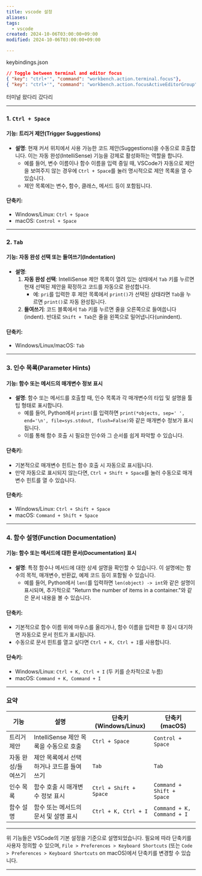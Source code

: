 ```yaml
---
title: vscode 설정
aliases: 
tags:
  - vscode
created: 2024-10-06T03:00:00+09:00
modified: 2024-10-06T03:00:00+09:00

---
```


keybindings.json
```json
// Toggle between terminal and editor focus
{ "key": "ctrl+'", "command": "workbench.action.terminal.focus"},
{ "key": "ctrl+'", "command": "workbench.action.focusActiveEditorGroup", "when": "terminalFocus"}
```
터미널 왔다리 갔다리





---
### 1. **`Ctrl + Space`**
#### **기능: 트리거 제안(Trigger Suggestions)**  
- **설명**: 현재 커서 위치에서 사용 가능한 코드 제안(Suggestions)을 수동으로 호출합니다. 이는 자동 완성(IntelliSense) 기능을 강제로 활성화하는 역할을 합니다.  
  - 예를 들어, 변수 이름이나 함수 이름을 입력 중일 때, VSCode가 자동으로 제안을 보여주지 않는 경우에 `Ctrl + Space`를 눌러 명시적으로 제안 목록을 열 수 있습니다.
  - 제안 목록에는 변수, 함수, 클래스, 메서드 등이 포함됩니다.

#### **단축키**:
- Windows/Linux: `Ctrl + Space`
- macOS: `Control + Space`

---

### 2. **`Tab`**
#### **기능: 자동 완성 선택 또는 들여쓰기(Indentation)**  
- **설명**: 
  1. **자동 완성 선택**: IntelliSense 제안 목록이 열려 있는 상태에서 `Tab` 키를 누르면 현재 선택된 제안을 확정하고 코드를 자동으로 완성합니다.  
     - 예: `pri`를 입력한 후 제안 목록에서 `print()`가 선택된 상태라면 `Tab`을 누르면 `print()`로 자동 완성됩니다.
  2. **들여쓰기**: 코드 블록에서 `Tab` 키를 누르면 줄을 오른쪽으로 들여씁니다(indent). 반대로 `Shift + Tab`은 줄을 왼쪽으로 밀어냅니다(unindent).

#### **단축키**:
- Windows/Linux/macOS: `Tab`

---

### 3. **인수 목록(Parameter Hints)**
#### **기능: 함수 또는 메서드의 매개변수 정보 표시**  
- **설명**: 함수 또는 메서드를 호출할 때, 인수 목록과 각 매개변수의 타입 및 설명을 툴팁 형태로 표시합니다.  
  - 예를 들어, Python에서 `print(`를 입력하면 `print(*objects, sep=' ', end='\n', file=sys.stdout, flush=False)`와 같은 매개변수 정보가 표시됩니다.
  - 이를 통해 함수 호출 시 필요한 인수와 그 순서를 쉽게 파악할 수 있습니다.

#### **단축키**:
- 기본적으로 매개변수 힌트는 함수 호출 시 자동으로 표시됩니다.
- 만약 자동으로 표시되지 않는다면, `Ctrl + Shift + Space`를 눌러 수동으로 매개변수 힌트를 열 수 있습니다.

#### **단축키**:
- Windows/Linux: `Ctrl + Shift + Space`
- macOS: `Command + Shift + Space`

---

### 4. **함수 설명(Function Documentation)**
#### **기능: 함수 또는 메서드에 대한 문서(Documentation) 표시**  
- **설명**: 특정 함수나 메서드에 대한 상세 설명을 확인할 수 있습니다. 이 설명에는 함수의 목적, 매개변수, 반환값, 예제 코드 등이 포함될 수 있습니다.  
  - 예를 들어, Python에서 `len(`를 입력하면 `len(object) -> int`와 같은 설명이 표시되며, 추가적으로 "Return the number of items in a container."와 같은 문서 내용을 볼 수 있습니다.

#### **단축키**:
- 기본적으로 함수 이름 위에 마우스를 올리거나, 함수 이름을 입력한 후 잠시 대기하면 자동으로 문서 힌트가 표시됩니다.
- 수동으로 문서 힌트를 열고 싶다면 `Ctrl + K, Ctrl + I`를 사용합니다.

#### **단속키**:
- Windows/Linux: `Ctrl + K, Ctrl + I` (두 키를 순차적으로 누름)
- macOS: `Command + K, Command + I`

---

### 요약
| 기능               | 설명                                                                 | 단축키 (Windows/Linux) | 단축키 (macOS)          |
|--------------------|----------------------------------------------------------------------|------------------------|-------------------------|
| 트리거 제안        | IntelliSense 제안 목록을 수동으로 호출                              | `Ctrl + Space`         | `Control + Space`       |
| 자동 완성/들여쓰기 | 제안 목록에서 선택하거나 코드를 들여쓰기                           | `Tab`                  | `Tab`                   |
| 인수 목록          | 함수 호출 시 매개변수 정보 표시                                     | `Ctrl + Shift + Space` | `Command + Shift + Space` |
| 함수 설명          | 함수 또는 메서드의 문서 및 설명 표시                                | `Ctrl + K, Ctrl + I`   | `Command + K, Command + I` |

---

위 기능들은 VSCode의 기본 설정을 기준으로 설명되었습니다. 필요에 따라 단축키를 사용자 정의할 수 있으며, `File > Preferences > Keyboard Shortcuts` (또는 `Code > Preferences > Keyboard Shortcuts` on macOS)에서 단축키를 변경할 수 있습니다.

---


